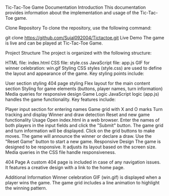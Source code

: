 Tic-Tac-Toe Game Documentation
Introduction
This documentation provides information about the implementation and usage of the Tic-Tac-Toe game.

Clone Repository
To clone the repository, use the following command:


git clone https://github.com/Sujal092004/Tictactoe.git
Live Demo
The game is live and can be played at Tic-Tac-Toe Game.

Project Structure
The project is organized with the following structure:

HTML file: index.html
CSS file: style.css
JavaScript file: app.js
GIF for winner celebration: win.gif
Styling
CSS styles (style.css) are used to define the layout and appearance of the game. Key styling points include:

User section styling
404 page styling
Flex layout for the main content section
Styling for game elements (buttons, player names, turn information)
Media queries for responsive design
Game Logic
JavaScript logic (app.js) handles the game functionality. Key features include:

Player input section for entering names
Game grid with X and O marks
Turn tracking and display
Winner and draw detection
Reset and new game functionality
Usage
Open index.html in a web browser.
Enter the names of both players in the input fields and click the "Submit" button.
The game grid and turn information will be displayed.
Click on the grid buttons to make moves.
The game will announce the winner or declare a draw.
Use the "Reset Game" button to start a new game.
Responsive Design
The game is designed to be responsive. It adjusts its layout based on the screen size. Media queries in the CSS file handle responsiveness.

404 Page
A custom 404 page is included in case of any navigation issues. It features a creative design with a link to the home page.

Additional Information
Winner celebration GIF (win.gif) is displayed when a player wins the game.
The game grid includes a line animation to highlight the winning pattern.
